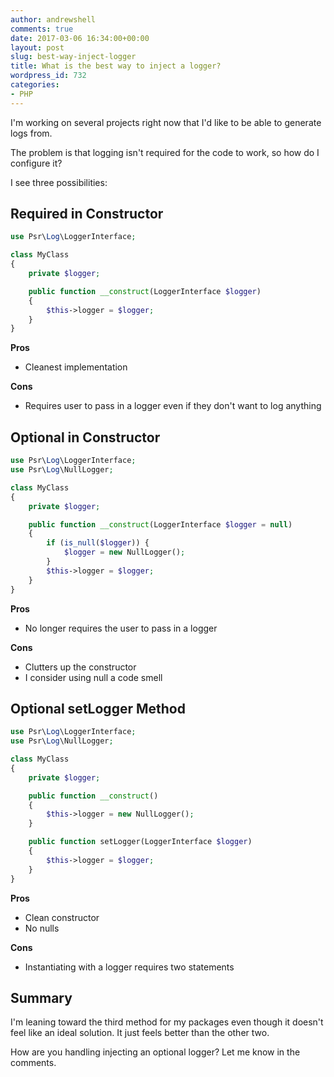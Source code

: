 ```yaml
---
author: andrewshell
comments: true
date: 2017-03-06 16:34:00+00:00
layout: post
slug: best-way-inject-logger
title: What is the best way to inject a logger?
wordpress_id: 732
categories:
- PHP
---
```


I'm working on several projects right now that I'd like to be able to generate logs from.

The problem is that logging isn't required for the code to work, so how do I configure it?

I see three possibilities:

## Required in Constructor

```php
use Psr\Log\LoggerInterface;

class MyClass
{
    private $logger;

    public function __construct(LoggerInterface $logger)
    {
        $this->logger = $logger;
    }
}
```

**Pros**

  * Cleanest implementation

**Cons**

  * Requires user to pass in a logger even if they don't want to log anything

## Optional in Constructor

```php
use Psr\Log\LoggerInterface;
use Psr\Log\NullLogger;

class MyClass
{
    private $logger;

    public function __construct(LoggerInterface $logger = null)
    {
        if (is_null($logger)) {
            $logger = new NullLogger();
        }
        $this->logger = $logger;
    }
}
```

**Pros**

  * No longer requires the user to pass in a logger

**Cons**

  * Clutters up the constructor
  * I consider using null a code smell


## Optional setLogger Method

```php
use Psr\Log\LoggerInterface;
use Psr\Log\NullLogger;

class MyClass
{
    private $logger;

    public function __construct()
    {
        $this->logger = new NullLogger();
    }

    public function setLogger(LoggerInterface $logger)
    {
        $this->logger = $logger;
    }
}
```

**Pros**

  * Clean constructor
  * No nulls

**Cons**

  * Instantiating with a logger requires two statements

## Summary

I'm leaning toward the third method for my packages even though it doesn't feel like an ideal solution. It just feels better than the other two.

How are you handling injecting an optional logger? Let me know in the comments.
